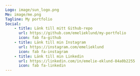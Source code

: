 ```yaml
---
Logo: image/sun_logo.png
Me: image/me.png
Tagline: My portfolio
Social:
    - title: Länk till mitt Github-repo
      url: https://github.com/emelieklund/my-portfolio
      icon: fab fa-github
    - title: Länk till min Instagram
      url: https://instagram.com/emelieklund
      icon: fab fa-instagram
    - title: Länk till min Linkedin
      url: https://linkedin.com/in/emelie-eklund-84a0b2255
      icon: fab fa-linkedin
---
```


